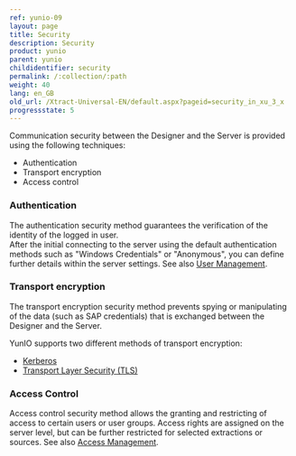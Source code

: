 ```yaml
---
ref: yunio-09
layout: page
title: Security 
description: Security
product: yunio
parent: yunio
childidentifier: security
permalink: /:collection/:path
weight: 40
lang: en_GB
old_url: /Xtract-Universal-EN/default.aspx?pageid=security_in_xu_3_x
progressstate: 5
---
```


Communication security between the Designer and the Server is provided using the following techniques:

- Authentication
- Transport encryption
- Access control

### Authentication 
The authentication security method guarantees the verification of the identity of the logged in user.  
After the initial connecting to the server using the default authentication methods such as "Windows Credentials" or "Anonymous", you can define 
further details within the server settings. See also [User Management](./security/user-management).


### Transport encryption
The transport encryption security method prevents spying or manipulating of the data (such as SAP credentials) that is exchanged between the Designer and the Server. 

YunIO supports two different methods of transport encryption:
-	[Kerberos](https://msdn.microsoft.com/en-us/library/windows/desktop/aa374762(v=vs.85).aspx)
-	[Transport Layer Security (TLS)](https://docs.microsoft.com/en-us/windows/win32/secauthn/transport-layer-security-protocol)


### Access Control
Access control security method allows the granting and restricting of access to certain users or user groups. 
Access rights are assigned on the server level, but can be further restricted for selected extractions or sources.
See also [Access Management](./security/access-management).



